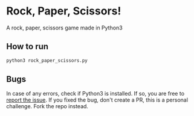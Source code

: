 # Rock, Paper, Scissors!
A rock, paper, scissors game made in Python3

## How to run

```bash
python3 rock_paper_scissors.py
```

## Bugs
In case of any errors, check if Python3 is installed. If so, you are free to [report the issue](https://github.com/paulo-e/programming_challenges/issues). If you fixed the bug, don't create a PR, this is a personal challenge. Fork the repo instead.